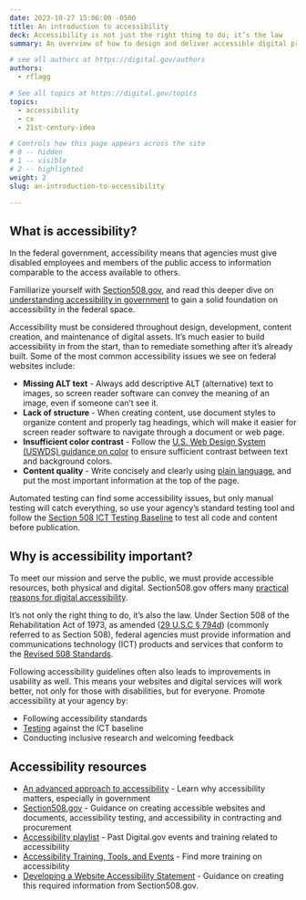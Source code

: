 ```yaml
---
date: 2023-10-27 15:06:00 -0500
title: An introduction to accessibility
deck: Accessibility is not just the right thing to do; it’s the law
summary: An overview of how to design and deliver accessible digital products and services in the federal government

# see all authors at https://digital.gov/authors
authors:
  - rflagg

# See all topics at https://digital.gov/topics
topics:
  - accessibility
  - cx
  - 21st-century-idea

# Controls how this page appears across the site
# 0 -- hidden
# 1 -- visible
# 2 -- highlighted
weight: 2
slug: an-introduction-to-accessibility

---
```


## What is accessibility?

In the federal government, accessibility means that agencies must give disabled employees and members of the public access to information comparable to the access available to others.

Familiarize yourself with [Section508,gov](https://www.section508.gov/), and read this deeper dive on [understanding accessibility in government](https://digital.gov/resources/introduction-accessibility) to gain a solid foundation on accessibility in the federal space.

Accessibility must be considered throughout design, development, content creation, and maintenance of digital assets. It’s much easier to build accessibility in from the start, than to remediate something after it’s already built. Some of the most common accessibility issues we see on federal websites include:

* **Missing ALT text**  - Always add descriptive ALT (alternative) text to images, so screen reader software can convey the meaning of an image, even if someone can’t see it.
* **Lack of structure** - When creating content, use document styles to organize content and properly tag headings, which will make it easier for screen reader software to navigate through a document or web page.
* **Insufficient color contrast** - Follow the [U.S. Web Design System (USWDS) guidance on color](https://designsystem.digital.gov/utilities/color/) to ensure sufficient contrast between text and background colors.
* **Content quality** - Write concisely and clearly using [plain language](https://digital.gov/resources/an-introduction-to-plain-language/?dg), and put the most important information at the top of the page.

Automated testing can find some accessibility issues, but only manual testing will catch everything, so use your agency’s standard testing tool and follow the [Section 508 ICT Testing Baseline](https://ictbaseline.access-board.gov/) to test all code and content before publication.

## Why is accessibility important?

To meet our mission and serve the public, we must provide accessible resources, both physical and digital. Section508.gov offers many [practical reasons for digital accessibility](https://www.section508.gov/manage/benefits-of-accessibility/).

It’s not only the right thing to do, it’s also the law. Under Section 508 of the Rehabilitation Act of 1973, as amended ([29 U.S.C § 794d](http://www.gpo.gov/fdsys/pkg/USCODE-2011-title29/html/USCODE-2011-title29-chap16-subchapV-sec794d.htm)) (commonly referred to as Section 508), federal agencies must provide information and communications technology (ICT) products and services that conform to the [Revised 508 Standards](https://www.access-board.gov/guidelines-and-standards/communications-and-it/about-the-ict-refresh/final-rule/text-of-the-standards-and-guidelines).

Following accessibility guidelines often also leads to improvements in usability as well. This means your websites and digital services will work better, not only for those with disabilities, but for everyone. Promote accessibility at your agency by:

* Following accessibility standards
* [Testing](https://www.section508.gov/test/trusted-tester/) against the ICT baseline
* Conducting inclusive research and welcoming feedback

## Accessibility resources

* [An advanced approach to accessibility](https://digital.gov/resources/advanced-accessibility/) - Learn why accessibility matters, especially in government
* [Section508.gov](https://www.section508.gov/) - Guidance on creating accessible websites and documents, accessibility testing, and accessibility in contracting and procurement
* [Accessibility playlist](https://www.youtube.com/playlist?list=PLd9b-GuOJ3nFHykZgRBZ7_bzwfZ526rxm) - Past Digital.gov events and training related to accessibility
* [Accessibility Training, Tools, and Events](https://www.section508.gov/training/) - Find more training on accessibility
* [Developing a Website Accessibility Statement](https://www.section508.gov/manage/laws-and-policies/website-accessibility-statement/) - Guidance on creating this required information from Section508.gov.
